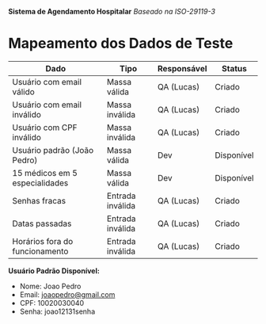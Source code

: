 **Sistema de Agendamento Hospitalar**
*Baseado na ISO-29119-3*

# Mapeamento dos Dados de Teste
| Dado | Tipo | Responsável | Status |
|------|------|-------------|--------|
| Usuário com email válido | Massa válida | QA (Lucas) | Criado |
| Usuário com email inválido | Massa inválida | QA (Lucas) | Criado |
| Usuário com CPF inválido | Massa inválida | QA (Lucas) | Criado |
| Usuário padrão (João Pedro) | Massa válida | Dev | Disponível |
| 15 médicos em 5 especialidades | Massa válida | Dev | Disponível |
| Senhas fracas | Entrada inválida | QA (Lucas) | Criado |
| Datas passadas | Entrada inválida | QA (Lucas) | Criado |
| Horários fora do funcionamento | Entrada inválida | QA (Lucas) | Criado |

**Usuário Padrão Disponível:**
- Nome: Joao Pedro  
- Email: joaopedro@gmail.com
- CPF: 10020030040
- Senha: joao12131senha